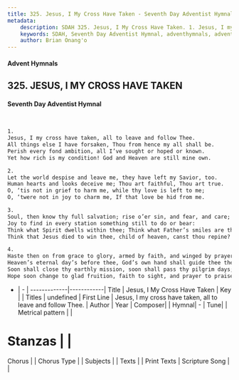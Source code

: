 ```yaml
---
title: 325. Jesus, I My Cross Have Taken - Seventh Day Adventist Hymnal
metadata:
    description: SDAH 325. Jesus, I My Cross Have Taken. 1. Jesus, I my cross have taken, all to leave and follow Thee. All things else I have forsaken, Thou from hence my all shall be. Perish every fond ambition, all I’ve sought or hoped or known. Yet how rich is my condition! God and Heaven are still mine own.
    keywords: SDAH, Seventh Day Adventist Hymnal, adventhymnals, advent hymnals, Jesus, I My Cross Have Taken, Jesus, I my cross have taken, all to leave and follow Thee. 
    author: Brian Onang'o
---
```


#### Advent Hymnals
## 325. JESUS, I MY CROSS HAVE TAKEN
#### Seventh Day Adventist Hymnal

```txt


1.
Jesus, I my cross have taken, all to leave and follow Thee.
All things else I have forsaken, Thou from hence my all shall be.
Perish every fond ambition, all I’ve sought or hoped or known.
Yet how rich is my condition! God and Heaven are still mine own.

2.
Let the world despise and leave me, they have left my Savior, too.
Human hearts and looks deceive me; Thou art faithful, Thou art true.
O, ‘tis not in grief to harm me, while thy love is left to me;
O, ‘twere not in joy to charm me, If that love be hid from me.

3.
Soul, then know thy full salvation; rise o’er sin, and fear, and care;
Joy to find in every station something still to do or bear:
Think what Spirit dwells within thee; Think what Father’s smiles are thine;
Think that Jesus died to win thee, child of heaven, canst thou repine?

4.
Haste then on from grace to glory, armed by faith, and winged by prayer,
Heaven’s eternal day’s before thee, God’s own hand shall guide thee there.
Soon shall close thy earthly mission, soon shall pass thy pilgrim days;
Hope soon change to glad fruition, faith to sight, and prayer to praise.


```

- |   -  |
-------------|------------|
Title | Jesus, I My Cross Have Taken |
Key |  |
Titles | undefined |
First Line | Jesus, I my cross have taken, all to leave and follow Thee. |
Author | 
Year | 
Composer|  |
Hymnal|  - |
Tune|  |
Metrical pattern | |
# Stanzas |  |
Chorus |  |
Chorus Type |  |
Subjects |  |
Texts |  |
Print Texts | 
Scripture Song |  |
  
